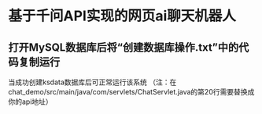 # 基于千问API实现的网页ai聊天机器人

## 打开MySQL数据库后将“创建数据库操作.txt”中的代码复制运行
当成功创建ksdata数据库后可正常运行该系统
（注：在chat_demo/src/main/java/com/servlets/ChatServlet.java的第20行需要替换成你的api地址）
